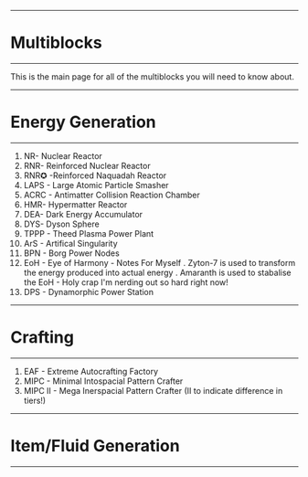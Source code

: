 -------------
# Multiblocks
-------------

This is the main page for all of the multiblocks you will need to know about.

-------------------
# Energy Generation
-------------------

1. NR- Nuclear Reactor
2. RNR- Reinforced Nuclear Reactor
3. RNR✪ -Reinforced Naquadah Reactor
4. LAPS - Large Atomic Particle Smasher
5. ACRC - Antimatter Collision Reaction Chamber
6. HMR- Hypermatter Reactor
7. DEA- Dark Energy Accumulator
8. DYS- Dyson Sphere
9. TPPP - Theed Plasma Power Plant
10. ArS - Artifical Singularity
11. BPN - Borg Power Nodes
12. EoH - Eye of Harmony
           - Notes For Myself
              . Zyton-7 is used to transform the energy produced into actual energy
              . Amaranth is used to stabalise the EoH
          - Holy crap I'm nerding out so hard right now!
14. DPS - Dynamorphic Power Station

-----------
# Crafting
-----------

1. EAF - Extreme Autocrafting Factory
2. MIPC - Minimal Intospacial Pattern Crafter
3. MIPC II - Mega Inerspacial Pattern Crafter (II to indicate difference in tiers!)

------------------------
# Item/Fluid Generation
------------------------
